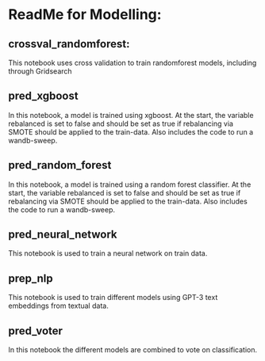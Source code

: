 # ReadMe for Modelling:

## crossval_randomforest:

This notebook uses cross validation to train randomforest models, including through Gridsearch

## pred_xgboost

In this notebook, a model is trained using xgboost. At the start, the variable rebalanced is set to false and should be set as true if rebalancing via SMOTE should be applied to the train-data. Also includes the code to run a wandb-sweep.

## pred_random_forest

In this notebook, a model is trained using a random forest classifier. At the start, the variable rebalanced is set to false and should be set as true if rebalancing via SMOTE should be applied to the train-data. Also includes the code to run a wandb-sweep.

## pred_neural_network

This notebook is used to train a neural network on train data.

## prep_nlp

This notebook is used to train different models using GPT-3 text embeddings from textual data.

## pred_voter

In this notebook the different models are combined to vote on classification. 
